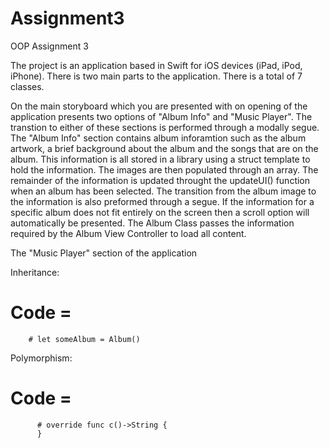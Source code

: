 # Assignment3
OOP Assignment 3


The project is an application based in Swift for iOS devices (iPad, iPod, iPhone). There is two main parts to the application. There is a total of 7 classes.  

On the main storyboard which you are presented with on opening of the application presents two options of "Album Info" and "Music Player". The transtion to either of these sections is performed through a modally segue. The "Album Info" section contains album inforamtion such as the album artwork, a brief background about the album and the songs that are on the album. This information is all stored in a library using a struct template to hold the information. The images are then populated through an array. The remainder of the information is updated throught the updateUI() function when an album has been selected. The transition from the album image to the information is also preformed through a segue. If the information for a specific album does not fit entirely on the screen then a scroll option will automatically be presented. The Album Class passes the information required by the Album View Controller to load all content. 

The "Music Player" section of the application 


Inheritance:

# Code = 
        # let someAlbum = Album()
        
Polymorphism:

# Code =
          # override func c()->String {
          }
